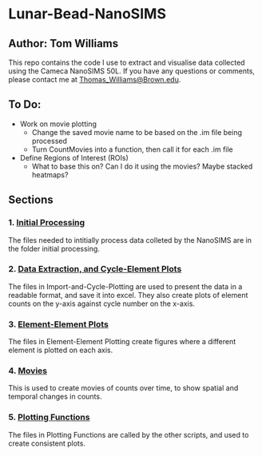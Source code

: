 # Lunar-Bead-NanoSIMS

## Author: Tom Williams

This repo contains the code I use to extract and visualise data collected using the Cameca NanoSIMS 50L. If you have any questions or comments, please contact me at [Thomas_Williams@Brown.edu](mailto:Thomas_Williams@Brown.edu).

## To Do:

* Work on movie plotting
  * Change the saved movie name to be based on the .im file being processed
  * Turn CountMovies into a function, then call it for each .im file
* Define Regions of Interest (ROIs)
  * What to base this on? Can I do it using the movies? Maybe stacked heatmaps?

## Sections

### 1. [Initial Processing](https://github.com/TomWilliamsBrown/Lunar-Bead-NanoSIMS/tree/main/Initial_Processing)

The files needed to intitially process data colleted by the NanoSIMS are in the folder initial processing.

### 2. [Data Extraction, and Cycle-Element Plots](https://github.com/TomWilliamsBrown/Lunar-Bead-NanoSIMS/tree/main/Import-and-Cyle-Plotting)

The files in Import-and-Cycle-Plotting are used to present the data in a readable format, and save it into excel. They also create plots of element counts on the y-axis against cycle number on the x-axis.

### 3. [Element-Element Plots](https://github.com/TomWilliamsBrown/Lunar-Bead-NanoSIMS/tree/main/Element-Element%20Plotting)

The files in Element-Element Plotting create figures where a different element is plotted on each axis.

### 4. [Movies](https://github.com/TomWilliamsBrown/Lunar-Bead-NanoSIMS/tree/main/Count_Movies)

This is used to create movies of counts over time, to show spatial and temporal changes in counts.

### 5. [Plotting Functions](https://github.com/TomWilliamsBrown/Lunar-Bead-NanoSIMS/tree/main/Plotting_Functions)

The files in Plotting Functions are called by the other scripts, and used to create consistent plots.


